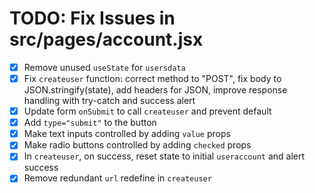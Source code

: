 # TODO: Fix Issues in src/pages/account.jsx

- [x] Remove unused `useState` for `usersdata`
- [x] Fix `createuser` function: correct method to "POST", fix body to JSON.stringify(state), add headers for JSON, improve response handling with try-catch and success alert
- [x] Update form `onSubmit` to call `createuser` and prevent default
- [x] Add `type="submit"` to the button
- [x] Make text inputs controlled by adding `value` props
- [x] Make radio buttons controlled by adding `checked` props
- [x] In `createuser`, on success, reset state to initial `useraccount` and alert success
- [x] Remove redundant `url` redefine in `createuser`
